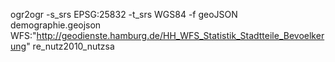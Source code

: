 ogr2ogr -s_srs EPSG:25832 -t_srs WGS84 -f geoJSON demographie.geojson  WFS:"http://geodienste.hamburg.de/HH_WFS_Statistik_Stadtteile_Bevoelkerung" re_nutz2010_nutzsa
